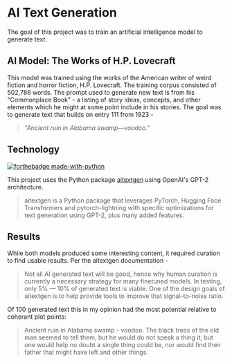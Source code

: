 # AI Text Generation
The goal of this project was to train an artificial intelligence model to generate text.

## AI Model: The Works of H.P. Lovecraft
This model was trained using the works of the American writer of weird fiction and horror fiction, H.P. Lovecraft. The training corpus consisted of 502,786 words. The prompt used to generate new text is from his "Commonplace Book" - a listing of story ideas, concepts, and other elements which he might at some point include in his stories. The goal was to generate text that builds on entry 111 from 1923 -

> *"Ancient ruin in Alabama swamp—voodoo."*

## Technology
[![forthebadge made-with-python](http://ForTheBadge.com/images/badges/made-with-python.svg)](https://www.python.org/)

This project uses the Python package [aitextgen](https://docs.aitextgen.io) using OpenAI's GPT-2 architecture.

> aitextgen is a Python package that leverages PyTorch, Hugging Face Transformers and pytorch-lightning with specific optimizations for text generation using GPT-2, plus many added features.

## Results
While both models produced some interesting content, it required curation to find usable results. Per the aitextgen documentation -

> Not all AI generated text will be good, hence why human curation is currently a necessary strategy for many finetuned models. In testing, only 5% — 10% of generated text is viable. One of the design goals of aitextgen is to help provide tools to improve that signal-to-noise ratio.

Of 100 generated text this in my opinion had the most potential relative to coherant plot points:

> Ancient ruin in Alabama swamp - voodoo. The black trees of the old man seemed to tell them, but he would do not speak a thing it, but one would help no doubt a single thing could be, nor would find their father that might have left and other things.
